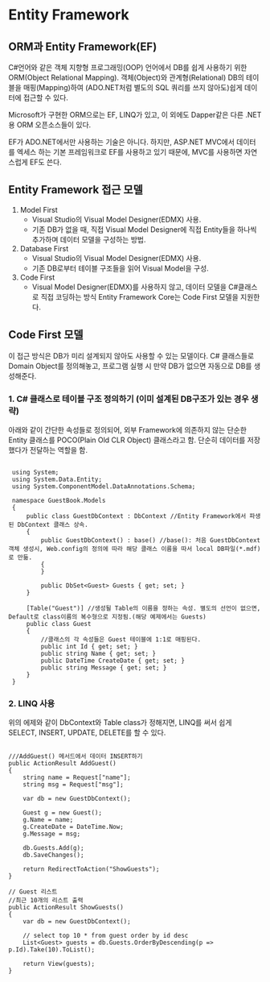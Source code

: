 # Entity Framework
## ORM과 Entity Framework(EF)
C#언어와 같은 객체 지향형 프로그래밍(OOP) 언어에서 DB를 쉽게 사용하기 위한 ORM(Object Relational Mapping).
객체(Object)와 관계형(Relational) DB의 테이블을 매핑(Mapping)하여 (ADO.NET처럼 별도의 SQL 쿼리를 쓰지 않아도)쉽게 데이터에 접근할 수 있다.

Microsoft가 구현한 ORM으로는 EF, LINQ가 있고, 이 외에도 Dapper같은 다른 .NET용 ORM 오픈소스들이 있다.

EF가 ADO.NET에서만 사용하는 기술은 아니다.
하지만, ASP.NET MVC에서 데이터를 엑세스 하는 기본 프레임워크로 EF를 사용하고 있기 때문에, MVC를 사용하면 자연스럽게 EF도 쓴다.

## Entity Framework 접근 모델
1. Model First
   - Visual Studio의 Visual Model Designer(EDMX) 사용.
   - 기존 DB가 없을 때, 직접 Visual Model Designer에 직접 Entity들을 하나씩 추가하며 데이터 모델을 구성하는 방법.
2. Database First
   - Visual Studio의 Visual Model Designer(EDMX) 사용.
   - 기존 DB로부터 테이블 구조들을 읽어 Visual Model을 구성.
3. Code First
   - Visual Model Designer(EDMX)를 사용하지 않고, 데이터 모델을 C#클래스로 직접 코딩하는 방식
Entity Framework Core는 Code First 모델을 지원한다.

## Code First 모델
이 접근 방식은 DB가 미리 설계되지 않아도 사용할 수 있는 모델이다.
C# 클래스들로 Domain Object를 정의해놓고, 프로그램 실행 시 만약 DB가 없으면 자동으로 DB를 생성해준다.

### 1. C# 클래스로 테이블 구조 정의하기 (이미 설계된 DB구조가 있는 경우 생략)
   아래와 같이 간단한 속성들로 정의되어, 외부 Framework에 의존하지 않는 단순한 Entity 클래스를 POCO(Plain Old CLR Object) 클래스라고 함.
   단순히 데이터를 저장했다가 전달하는 역할을 함.
   
   ```
   
    using System;
    using System.Data.Entity;
    using System.ComponentModel.DataAnnotations.Schema;
     
    namespace GuestBook.Models
    {
        public class GuestDbContext : DbContext //Entity Framework에서 파생된 DbContext 클래스 상속.
        {
            public GuestDbContext() : base() //base(): 처음 GuestDbContext 객체 생성시, Web.config의 정의에 따라 해당 클래스 이름을 따서 local DB파일(*.mdf)로 만듦.
            {
            }
     
            public DbSet<Guest> Guests { get; set; }        
        }
     
        [Table("Guest")] //생성될 Table의 이름을 정하는 속성. 별도의 선언이 없으면, Default로 class이름의 복수형으로 지정됨.(해당 예제에서는 Guests)
        public class Guest
        {
            //클래스의 각 속성들은 Guest 테이블에 1:1로 매핑된다.
            public int Id { get; set; }
            public string Name { get; set; }
            public DateTime CreateDate { get; set; }
            public string Message { get; set; }
        }
    }

   ```


### 2. LINQ 사용
   위의 에제와 같이 DbContext와 Table class가 정해지면, LINQ를 써서 쉽게 SELECT, INSERT, UPDATE, DELETE를 할 수 있다.

   ```

   ///AddGuest() 메서드에서 데이터 INSERT하기
   public ActionResult AddGuest()
   {
       string name = Request["name"];
       string msg = Request["msg"];
    
       var db = new GuestDbContext();
    
       Guest g = new Guest();
       g.Name = name;
       g.CreateDate = DateTime.Now;
       g.Message = msg;
    
       db.Guests.Add(g);
       db.SaveChanges();
    
       return RedirectToAction("ShowGuests");
   }
    
   // Guest 리스트
   //최근 10개의 리스트 출력
   public ActionResult ShowGuests()
   {
       var db = new GuestDbContext();
    
       // select top 10 * from guest order by id desc
       List<Guest> guests = db.Guests.OrderByDescending(p => p.Id).Take(10).ToList();
    
       return View(guests);
   }
   ```
